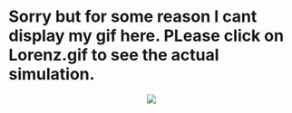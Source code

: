 # Sorry but for some reason I cant display my gif here. PLease click on Lorenz.gif to see the actual simulation.

<div align="center">
  <img src="https://raw.githubusercontent.com/angtheman3/Lorenz/main/Lorenz/Lorenz.gif" />
</div>



